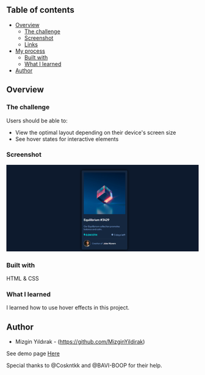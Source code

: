 

## Table of contents

- [Overview](#overview)
  - [The challenge](#the-challenge)
  - [Screenshot](#screenshot)
  - [Links](#links)
- [My process](#my-process)
  - [Built with](#built-with)
  - [What I learned](#what-i-learned)
- [Author](#author)


## Overview

### The challenge

Users should be able to:

- View the optimal layout depending on their device's screen size
- See hover states for interactive elements

### Screenshot

![Screenshot](https://raw.githubusercontent.com/MizginYildirak/NFT-preview-card-component/main/images/ss%20etherium.png)

### Built with
HTML & CSS


### What I learned

I learned how to use hover effects in this project.


## Author

- Mizgin Yıldırak - (https://github.com/MizginYildirak)


See demo page [Here](https://mizginyildirak.github.io/NFT-preview-card-component/)

Special thanks to @Coskntkk and @BAVI-BOOP for their help.
